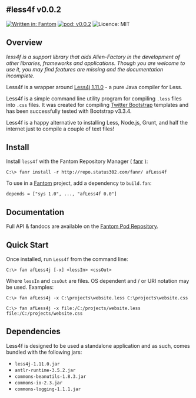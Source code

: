 #less4f v0.0.2
---
[![Written in: Fantom](http://img.shields.io/badge/written%20in-Fantom-lightgray.svg)](http://fantom.org/)
[![pod: v0.0.2](http://img.shields.io/badge/pod-v0.0.2-yellow.svg)](http://www.fantomfactory.org/pods/afLess4f)
![Licence: MIT](http://img.shields.io/badge/licence-MIT-blue.svg)

## Overview

*less4f is a support library that aids Alien-Factory in the development of other libraries, frameworks and applications. Though you are welcome to use it, you may find features are missing and the documentation incomplete.*

Less4f is a wrapper around [Less4j 1.11.0](https://github.com/SomMeri/less4j) - a pure Java compiler for Less.

Less4f is a simple command line utility program for compiling `.less` files into `.css` files. It was created for compiling [Twitter Bootstrap](http://getbootstrap.com/) templates and has been successfully tested with Bootstrap v3.3.4.

Less4f is a happy alternative to installing Less, Node.js, Grunt, and half the internet just to compile a couple of text files!

## Install

Install `less4f` with the Fantom Repository Manager ( [fanr](http://fantom.org/doc/docFanr/Tool.html#install) ):

    C:\> fanr install -r http://repo.status302.com/fanr/ afLess4f

To use in a [Fantom](http://fantom.org/) project, add a dependency to `build.fan`:

    depends = ["sys 1.0", ..., "afLess4f 0.0"]

## Documentation

Full API & fandocs are available on the [Fantom Pod Repository](http://pods.fantomfactory.org/pods/afLess4f/).

## Quick Start

Once installed, run `Less4f` from the command line:

```
C:\> fan afLess4j [-x] <lessIn> <cssOut>
```

Where `lessIn` and `cssOut` are files. OS dependent and / or URI notation may be used. Examples:

```
C:\> fan afLess4j -x C:\projects\website.less C:\projects\website.css

C:\> fan afLess4j -x file:/C:/projects/website.less file:/C:/projects/website.css
```

## Dependencies

Less4f is designed to be used a standalone application and as such, comes bundled with the following jars:

- `less4j-1.11.0.jar`
- `antlr-runtime-3.5.2.jar`
- `commons-beanutils-1.8.3.jar`
- `commons-io-2.3.jar`
- `commons-logging-1.1.1.jar`

